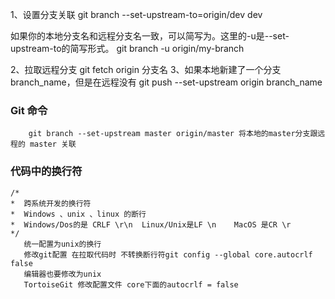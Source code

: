 1、设置分支关联 
     git branch --set-upstream-to=origin/dev dev
     
   如果你的本地分支名和远程分支名一致，可以简写为。这里的-u是--set-upstream-to的简写形式。
     git branch -u origin/my-branch

2、拉取远程分支 git fetch origin 分支名
3、如果本地新建了一个分支 branch_name，但是在远程没有 git push --set-upstream origin branch_name


### Git 命令
```git
    git branch --set-upstream master origin/master 将本地的master分支跟远程的 master 关联
```

### 代码中的换行符

    /*
    *  跨系统开发的换行符
    *  Windows 、unix 、linux 的断行
    *  Windows/Dos的是 CRLF \r\n  Linux/Unix是LF \n    MacOS 是CR \r
    */
       统一配置为unix的换行
       修改git配置 在拉取代码时 不转换断行符git config --global core.autocrlf false
       编辑器也要修改为unix
       TortoiseGit 修改配置文件 core下面的autocrlf = false